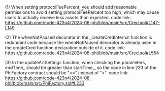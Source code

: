 (1) When setting protocolFeePercent, you should add reasonable permissions to avoid setting protocolFeePercent too high, which may cause users to actually receive less assets than expected.
code link: https://github.com/code-423n4/2024-08-phi/blob/main/src/Cred.sol#L147-L149

(2) The whenNotPaused decorator in the _createCredInternal function is redundant code because the whenNotPaused decorator is already used in the createCred function declaration outside of it.
code link: https://github.com/code-423n4/2024-08-phi/blob/main/src/Cred.sol#L554

(3) In the updateArtSettings function, when checking the parameters, endTime_ should be greater than startTime_, so the code in line 233 of the PhiFactory contract should be "<=" instead of "<".
code link: https://github.com/code-423n4/2024-08-phi/blob/main/src/PhiFactory.sol#L233